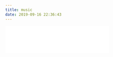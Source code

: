 ```yaml
---
title: music
date: 2019-09-16 22:36:43
---
```

<iframe frameborder="no" border="0" marginwidth="0" marginheight="0" width=330 height=86 src="//music.163.com/outchain/player?type=2&id=420125990&auto=1&height=66"></iframe>

<script type="text/javascript" src="http://www.xiami.com/widget/player-single?uid=32329501&sid=1776238762&mode=js"></script>